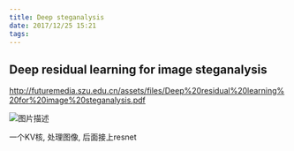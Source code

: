 ```yaml
---
title: Deep steganalysis
date: 2017/12/25 15:21
tags: 
---
```



## Deep residual learning for image steganalysis

http://futuremedia.szu.edu.cn/assets/files/Deep%20residual%20learning%20for%20image%20steganalysis.pdf

![图片描述](http://otivusbsc.bkt.clouddn.com/11f6de4a-3fea-4fde-a8b4-92bb3fd79b8f)

一个KV核, 处理图像, 后面接上resnet


<!-- more -->